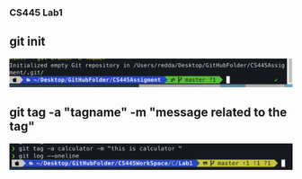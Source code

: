### CS445 Lab1
## git init

![gitinit](gitinit.png)

## git tag -a "tagname" -m "message related to the tag"

![gitinit](gittag.png)